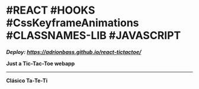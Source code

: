# #REACT #HOOKS #CssKeyframeAnimations #CLASSNAMES-LIB #JAVASCRIPT
***Deploy: https://adrionbass.github.io/react-tictactoe/***

**Just a Tic-Tac-Toe webapp**
* * * *
**Clásico Ta-Te-Ti**
